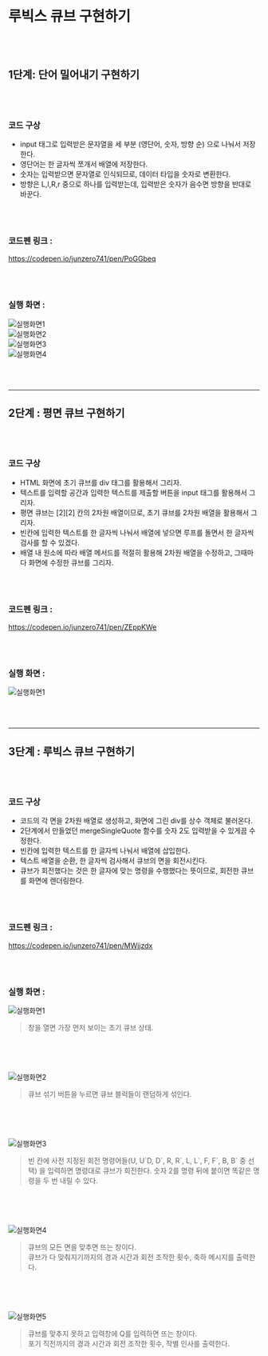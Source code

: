 # 루빅스 큐브 구현하기
</br></br>
## 1단계: 단어 밀어내기 구현하기

</br></br>
### 코드 구상
* input 태그로 입력받은 문자열을 세 부분 (영단어, 숫자, 방향 순) 으로 나눠서 저장한다.
* 영단어는 한 글자씩 쪼개서 배열에 저장한다.
* 숫자는 입력받으면 문자열로 인식되므로, 데이터 타입을 숫자로 변환한다.
* 방향은 L,l,R,r 중으로 하나를 입력받는데, 입력받은 숫자가 음수면 방향을 반대로 바꾼다.

</br></br>
### 코드펜 링크 :
https://codepen.io/junzero741/pen/PoGGbeq

</br></br>
### 실행 화면 :
![실행화면1](/step1_실행화면_1.JPG) <br>
![실행화면2](/step1_실행화면_2.JPG) <br>
![실행화면3](/step1_실행화면_3.JPG) <br>
![실행화면4](/step1_실행화면_4.JPG) <br>


</br></br>
***
## 2단계 : 평면 큐브 구현하기

</br></br>
### 코드 구상
* HTML 화면에 초기 큐브를 div 태그를 활용해서 그리자.
* 텍스트를 입력할 공간과 입력한 텍스트를 제출할 버튼을 input 태그를 활용해서 그리자.
* 평면 큐브는 [2][2] 칸의 2차원 배열이므로, 초기 큐브를 2차원 배열을 활용해서 그리자.
* 빈칸에 입력한 텍스트를 한 글자씩 나눠서 배열에 넣으면 루프를 돌면서 한 글자씩 검사를 할 수 있겠다.
* 배열 내 원소에 따라 배열 메서드를 적절히 활용해 2차원 배열을 수정하고, 그때마다 화면에 수정한 큐브를 그리자.

</br></br>
### 코드펜 링크 :
https://codepen.io/junzero741/pen/ZEppKWe

</br></br>
### 실행 화면 :
![실행화면1](/step2_실행화면_1.JPG) 

</br></br>
***
## 3단계 : 루빅스 큐브 구현하기

</br></br>
### 코드 구상
* 코드의 각 면을 2차원 배열로 생성하고, 화면에 그린 div를 상수 객체로 불러온다.
* 2단계에서 만들었던 mergeSingleQuote 함수를 숫자 2도 입력받을 수 있게끔 수정한다.
* 빈칸에 입력한 텍스트를 한 글자씩 나눠서 배열에 삽입한다.
* 텍스트 배열을 순환, 한 글자씩 검사해서 큐브의 면을 회전시킨다.
* 큐브가 회전했다는 것은 한 글자에 맞는 명령을 수행했다는 뜻이므로, 회전한 큐브를 화면에 렌더링한다.

</br></br>
### 코드펜 링크 :
https://codepen.io/junzero741/pen/MWjjzdx

</br></br>
### 실행 화면 : 
![실행화면1](/step3_실행화면_초기큐브.JPG) 
> 창을 열면 가장 먼저 보이는 초기 큐브 상태.
</br>

</br></br>
![실행화면2](/step3_실행화면_랜덤큐브.JPG)
>  큐브 섞기 버튼을 누르면 큐브 블럭들이 랜덤하게 섞인다.
</br>

</br></br>
![실행화면3](/step3_실행화면_텍스트입력.JPG) 
> 빈 칸에 사전 지정된 회전 명령어들(U, U\`D, D\`, R, R\`, L, L\`, F, F\`, B, B\` 중 선택) 을 입력하면 명령대로 큐브가 회전한다. 숫자 2를 명령 뒤에 붙이면 똑같은 명령을 두 번 내릴 수 있다.
</br>

</br></br>
![실행화면4](/step3_실행화면_큐브완성.JPG) 
> 큐브의 모든 면을 맞추면 뜨는 창이다. </br> 큐브가 다 맞춰지기까지의 경과 시간과 회전 조작한 횟수, 축하 메시지를 출력한다.

</br>

</br></br>
![실행화면5](/step3_실행화면_큐브포기.JPG) 
> 큐브를 맞추지 못하고 입력창에 Q를 입력하면 뜨는 창이다. <br> 포기 직전까지의 경과 시간과 회전 조작한 횟수, 작별 인사를 출력한다.
